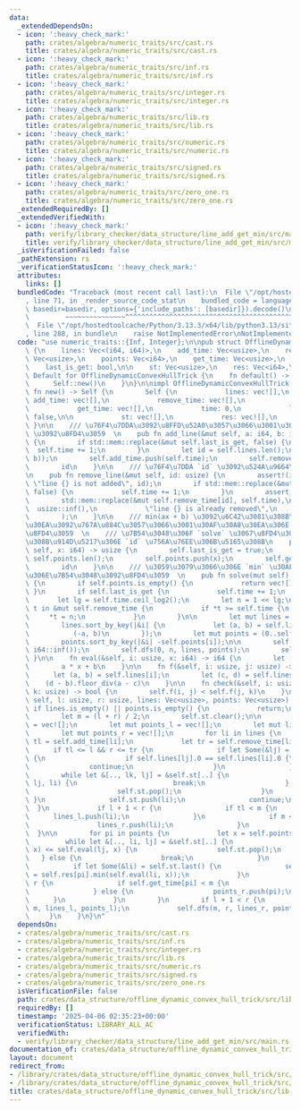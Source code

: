 ```yaml
---
data:
  _extendedDependsOn:
  - icon: ':heavy_check_mark:'
    path: crates/algebra/numeric_traits/src/cast.rs
    title: crates/algebra/numeric_traits/src/cast.rs
  - icon: ':heavy_check_mark:'
    path: crates/algebra/numeric_traits/src/inf.rs
    title: crates/algebra/numeric_traits/src/inf.rs
  - icon: ':heavy_check_mark:'
    path: crates/algebra/numeric_traits/src/integer.rs
    title: crates/algebra/numeric_traits/src/integer.rs
  - icon: ':heavy_check_mark:'
    path: crates/algebra/numeric_traits/src/lib.rs
    title: crates/algebra/numeric_traits/src/lib.rs
  - icon: ':heavy_check_mark:'
    path: crates/algebra/numeric_traits/src/numeric.rs
    title: crates/algebra/numeric_traits/src/numeric.rs
  - icon: ':heavy_check_mark:'
    path: crates/algebra/numeric_traits/src/signed.rs
    title: crates/algebra/numeric_traits/src/signed.rs
  - icon: ':heavy_check_mark:'
    path: crates/algebra/numeric_traits/src/zero_one.rs
    title: crates/algebra/numeric_traits/src/zero_one.rs
  _extendedRequiredBy: []
  _extendedVerifiedWith:
  - icon: ':heavy_check_mark:'
    path: verify/library_checker/data_structure/line_add_get_min/src/main.rs
    title: verify/library_checker/data_structure/line_add_get_min/src/main.rs
  _isVerificationFailed: false
  _pathExtension: rs
  _verificationStatusIcon: ':heavy_check_mark:'
  attributes:
    links: []
  bundledCode: "Traceback (most recent call last):\n  File \"/opt/hostedtoolcache/Python/3.13.3/x64/lib/python3.13/site-packages/onlinejudge_verify/documentation/build.py\"\
    , line 71, in _render_source_code_stat\n    bundled_code = language.bundle(stat.path,\
    \ basedir=basedir, options={'include_paths': [basedir]}).decode()\n          \
    \         ~~~~~~~~~~~~~~~^^^^^^^^^^^^^^^^^^^^^^^^^^^^^^^^^^^^^^^^^^^^^^^^^^^^^^^^^^^^^^^^^^\n\
    \  File \"/opt/hostedtoolcache/Python/3.13.3/x64/lib/python3.13/site-packages/onlinejudge_verify/languages/rust.py\"\
    , line 288, in bundle\n    raise NotImplementedError\nNotImplementedError\n"
  code: "use numeric_traits::{Inf, Integer};\n\npub struct OfflineDynamicConvexHullTrick\
    \ {\n    lines: Vec<(i64, i64)>,\n    add_time: Vec<usize>,\n    remove_time:\
    \ Vec<usize>,\n    points: Vec<i64>,\n    get_time: Vec<usize>,\n    time: usize,\n\
    \    last_is_get: bool,\n\n    st: Vec<usize>,\n    res: Vec<i64>,\n}\n\nimpl\
    \ Default for OfflineDynamicConvexHullTrick {\n    fn default() -> Self {\n  \
    \      Self::new()\n    }\n}\n\nimpl OfflineDynamicConvexHullTrick {\n    pub\
    \ fn new() -> Self {\n        Self {\n            lines: vec![],\n           \
    \ add_time: vec![],\n            remove_time: vec![],\n            points: vec![],\n\
    \            get_time: vec![],\n            time: 0,\n            last_is_get:\
    \ false,\n\n            st: vec![],\n            res: vec![],\n        }\n   \
    \ }\n\n    /// \u76F4\u7DDA\u3092\u8FFD\u52A0\u3057\u3066\u3001\u305D\u306E `id`\
    \ \u3092\u8FD4\u3059  \n    pub fn add_line(&mut self, a: i64, b: i64) -> usize\
    \ {\n        if std::mem::replace(&mut self.last_is_get, false) {\n          \
    \  self.time += 1;\n        }\n        let id = self.lines.len();\n        self.lines.push((a,\
    \ b));\n        self.add_time.push(self.time);\n        self.remove_time.push(usize::inf());\n\
    \        id\n    }\n\n    /// \u76F4\u7DDA `id` \u3092\u524A\u9664\u3059\u308B\
    \n    pub fn remove_line(&mut self, id: usize) {\n        assert!(id < self.lines.len(),\
    \ \"line {} is not added\", id);\n        if std::mem::replace(&mut self.last_is_get,\
    \ false) {\n            self.time += 1;\n        }\n        assert_eq!(\n    \
    \        std::mem::replace(&mut self.remove_time[id], self.time),\n          \
    \  usize::inf(),\n            \"line {} is already removed\",\n            id\n\
    \        );\n    }\n\n    /// min(ax + b) \u3092\u6C42\u3081\u308B\u30AF\u30A8\
    \u30EA\u3092\u767A\u884C\u3057\u3066\u3001\u30AF\u30A8\u30EA\u306E `id` \u3092\
    \u8FD4\u3059  \n    /// \u7B54\u3048\u306F `solve` \u3067\u8FD4\u3063\u3066\u304F\
    \u308B\u914D\u5217\u306E `id` \u756A\u76EE\u306B\u5165\u308B\n    pub fn min(&mut\
    \ self, x: i64) -> usize {\n        self.last_is_get = true;\n        let id =\
    \ self.points.len();\n        self.points.push(x);\n        self.get_time.push(self.time);\n\
    \        id\n    }\n\n    /// \u3059\u3079\u3066\u306E `min` \u30AF\u30A8\u30EA\
    \u306E\u7B54\u3048\u3092\u8FD4\u3059  \n    pub fn solve(mut self) -> Vec<i64>\
    \ {\n        if self.points.is_empty() {\n            return vec![];\n       \
    \ }\n        if self.last_is_get {\n            self.time += 1;\n        }\n \
    \       let lg = self.time.ceil_log2();\n        let n = 1 << lg;\n        for\
    \ t in &mut self.remove_time {\n            if *t >= self.time {\n           \
    \     *t = n;\n            }\n        }\n\n        let mut lines = (0..self.lines.len()).collect::<Vec<_>>();\n\
    \        lines.sort_by_key(|&i| {\n            let (a, b) = self.lines[i];\n \
    \           (-a, b)\n        });\n        let mut points = (0..self.points.len()).collect::<Vec<_>>();\n\
    \        points.sort_by_key(|&i| -self.points[i]);\n\n        self.res.resize(self.points.len(),\
    \ i64::inf());\n        self.dfs(0, n, lines, points);\n        self.res\n   \
    \ }\n\n    fn eval(&self, i: usize, x: i64) -> i64 {\n        let (a, b) = self.lines[i];\n\
    \        a * x + b\n    }\n\n    fn f(&self, i: usize, j: usize) -> i64 {\n  \
    \      let (a, b) = self.lines[i];\n        let (c, d) = self.lines[j];\n    \
    \    (d - b).floor_div(a - c)\n    }\n\n    fn check(&self, i: usize, j: usize,\
    \ k: usize) -> bool {\n        self.f(i, j) < self.f(j, k)\n    }\n\n    fn dfs(&mut\
    \ self, l: usize, r: usize, lines: Vec<usize>, points: Vec<usize>) {\n       \
    \ if lines.is_empty() || points.is_empty() {\n            return;\n        }\n\
    \        let m = (l + r) / 2;\n        self.st.clear();\n\n        let mut lines_l\
    \ = vec![];\n        let mut points_l = vec![];\n        let mut lines_r = vec![];\n\
    \        let mut points_r = vec![];\n        for li in lines {\n            let\
    \ tl = self.add_time[li];\n            let tr = self.remove_time[li];\n      \
    \      if tl <= l && r <= tr {\n                if let Some(&lj) = self.st.last()\
    \ {\n                    if self.lines[lj].0 == self.lines[li].0 {\n         \
    \               continue;\n                    }\n                }\n        \
    \        while let &[.., lk, lj] = &self.st[..] {\n                    if self.check(lk,\
    \ lj, li) {\n                        break;\n                    } else {\n  \
    \                      self.st.pop();\n                    }\n               \
    \ }\n                self.st.push(li);\n                continue;\n          \
    \  }\n            if l + 1 < r {\n                if tl < m {\n              \
    \      lines_l.push(li);\n                }\n                if m < tr {\n   \
    \                 lines_r.push(li);\n                }\n            }\n      \
    \  }\n\n        for pi in points {\n            let x = self.points[pi];\n   \
    \         while let &[.., li, lj] = &self.st[..] {\n                if self.eval(li,\
    \ x) <= self.eval(lj, x) {\n                    self.st.pop();\n             \
    \   } else {\n                    break;\n                }\n            }\n \
    \           if let Some(&li) = self.st.last() {\n                self.res[pi]\
    \ = self.res[pi].min(self.eval(li, x));\n            }\n            if l + 1 <\
    \ r {\n                if self.get_time[pi] < m {\n                    points_l.push(pi);\n\
    \                } else {\n                    points_r.push(pi);\n          \
    \      }\n            }\n        }\n        if l + 1 < r {\n            self.dfs(l,\
    \ m, lines_l, points_l);\n            self.dfs(m, r, lines_r, points_r);\n   \
    \     }\n    }\n}\n"
  dependsOn:
  - crates/algebra/numeric_traits/src/cast.rs
  - crates/algebra/numeric_traits/src/inf.rs
  - crates/algebra/numeric_traits/src/integer.rs
  - crates/algebra/numeric_traits/src/lib.rs
  - crates/algebra/numeric_traits/src/numeric.rs
  - crates/algebra/numeric_traits/src/signed.rs
  - crates/algebra/numeric_traits/src/zero_one.rs
  isVerificationFile: false
  path: crates/data_structure/offline_dynamic_convex_hull_trick/src/lib.rs
  requiredBy: []
  timestamp: '2025-04-06 02:35:23+00:00'
  verificationStatus: LIBRARY_ALL_AC
  verifiedWith:
  - verify/library_checker/data_structure/line_add_get_min/src/main.rs
documentation_of: crates/data_structure/offline_dynamic_convex_hull_trick/src/lib.rs
layout: document
redirect_from:
- /library/crates/data_structure/offline_dynamic_convex_hull_trick/src/lib.rs
- /library/crates/data_structure/offline_dynamic_convex_hull_trick/src/lib.rs.html
title: crates/data_structure/offline_dynamic_convex_hull_trick/src/lib.rs
---
```

